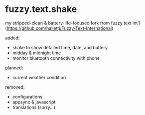 fuzzy.text.shake
================

my stripped-clean & battery-life-focused fork from fuzzy text int'l (https://github.com/hallettj/Fuzzy-Text-International)

added:
- shake to show detailed time, date, and battery
- midday & midnight time
- monitor bluetooth connectivity with phone


planned:
- current weather condition

removed:
- configurations
- appsync & javascript
- translations (sorry...)
